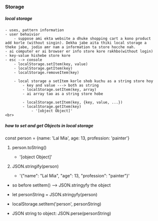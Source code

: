 ### Storage
##### local storage
    - uses, pattern information
    - user behaivior
        - suppose ami ekta website a dhuke shopping cart a kono product add korle (without singin). Dekha jabe aita thiki local storage a theke jabe, jodio amr nam a information ta store hocche nah.
    - ai computer er ai browser er info store kore rakhbo(without login)
    - key-value hishebe store kore
    - esc --> console
        - localStorage.setItem(key, value)
        - localStorage.getItem(key)
        - localStorage.removeItem(key)

        - local storage a setItem korle shob kuchu as a string store hoy
            - key and value ---> both as string
            - localStorage.setItem(key, array)
            - ai array tao as a string store hobe

            - localStorage.setItem(key, {key, value, ...})
            - localStorage.getItem(key)
                - '[object Object]'
    <br>

##### how to set and get Objects in local storage
const person = {name: 'Lal Mia', age: 13, profession: 'painter'}

1. person.toString()
    - '[object Object]'

2. JSON.stringify(person)
    - '{"name": "Lal Mia", "age": 13, "profession": "painter"}'

-  so before setItem() --> JSON.stringyfy the object

- let personString = JSON.stringyfy(person)

- localStorage.setItem('person', personString)

- JSON string to object: JSON.perse(personString)